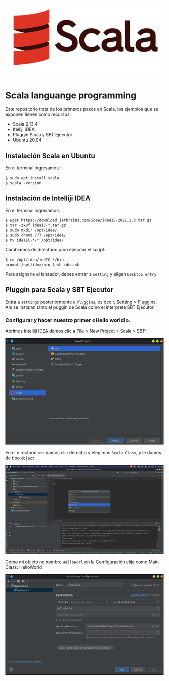 ![](https://raw.githubusercontent.com/gabrielfernando01/scala/main/image/header_scala.png)

# Scala languange programming

Este repositorio trata de los primeros pasos en Scala, los ejemplos que se exponen tienen como recursos.

- Scala 2.13.4
- Itelliji IDEA
- Pluggin Scala y SBT Ejecutor
- Ubuntu 20.04

## Instalación Scala en Ubuntu

En el terminal ingresamos:

```
$ sudo apt install scala
$ scala -version
```

## Instalación de Intelliji IDEA

En el terminal ingresamos:

```
$ wget https://download.jetbrains.com/idea/ideaIC-2021.2.3.tar.gz
$ tar -zxvf ideaIC-*.tar.gz
$ sudo mkdir /opt/idea/
$ sudo chmod 777 /opt/idea/
$ mv ideaIC-*/* /opt/idea/
```

Cambiamos de directorio para ejecutar el script:

```
$ cd /opt/idea/ideIC-*/bin
prompt:/opt/idea/bin $ sh idea.sh 
```

Para asignarle el lanzador, debes entrar a <code>setting</code> y eligen <code>Desktop entry</code>.

## Pluggin para Scala y SBT Ejecutor

Entra a <code>settings</code> posteriormente a <code>Pluggins</code>, es decir, Settting > Pluggins. Ahí se instalan tanto el puggin de Scala como el interprete SBT Ejecutor.

### Configurar y hacer nuestro primer «Hello world!».

Abrimos Intelliji IDEA damos clic a File > New Project > Scala > SBT:

![](https://raw.githubusercontent.com/gabrielfernando01/scala/main/image/sbt.png)

En el directorio <code>src</code> damos clic derecho y elegimos <code>Scala Class</code>, y le damos de tipo <code>object</code>

![](https://raw.githubusercontent.com/gabrielfernando01/scala/main/image/object.png)

Como mi objeto no nombre <code>HelloWorl</code> en la Configuración elijo como Main Class: HelloWorld

![](https://raw.githubusercontent.com/gabrielfernando01/scala/main/image/main.png)

